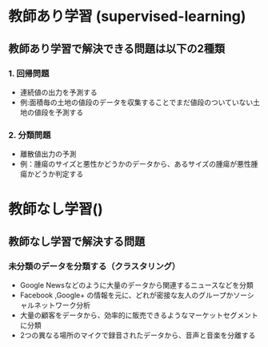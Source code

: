 # 教師あり学習 (supervised-learning)
## 教師あり学習で解決できる問題は以下の2種類
### 1. 回帰問題
- 連続値の出力を予測する
- 例:面積毎の土地の値段のデータを収集することでまだ値段のついていない土地の値段を予測する
### 2. 分類問題
- 離散値出力の予測
- 例：腫瘍のサイズと悪性かどうかのデータから、あるサイズの腫瘍が悪性腫瘍かどうか判定する

# 教師なし学習()
## 教師なし学習で解決する問題
### 未分類のデータを分類する（クラスタリング）
- Google Newsなどのように大量のデータから関連するニュースなどを分類
- Facebook ,Google+ の情報を元に、どれが密接な友人のグループかソーシャルネットワーク分析
- 大量の顧客をデータから、効率的に販売できるようなマーケットセグメントに分類
- 2つの異なる場所のマイクで録音されたデータから、音声と音楽を分離する

